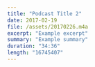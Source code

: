 ```yaml
---
title: "Podcast Title 2"
date: 2017-02-19
file: /assets/20170226.m4a
excerpt: "Example excerpt"
summary: "Example summary"
duration: "34:36"
length: "16745407"
---
```


